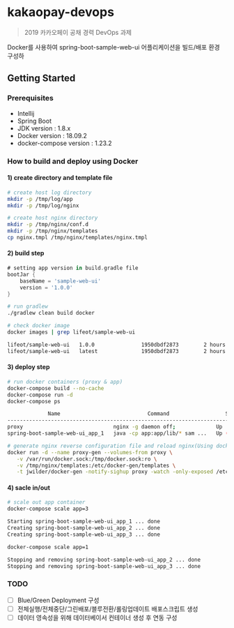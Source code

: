 # kakaopay-devops
> 2019 카카오페이 공채 경력 DevOps 과제

Docker를 사용하여 spring-boot-sample-web-ui 어플리케이션을 빌드/배포 환경 구성하

## Getting Started

### Prerequisites
- Intellij
- Spring Boot
- JDK version : 1.8.x
- Docker version : 18.09.2
- docker-compose version : 1.23.2


### How to build and deploy using Docker


#### 1) create directory and template file
```bash
# create host log directory
mkdir -p /tmp/log/app
mkdir -p /tmp/log/nginx

# create host nginx directory
mkdir -p /tmp/nginx/conf.d
mkdir -p /tmp/nginx/templates
cp nginx.tmpl /tmp/nginx/templates/nginx.tmpl
```
#### 2) build step

```groovy
# setting app version in build.gradle file
bootJar {
    baseName = 'sample-web-ui'
    version = '1.0.0'
}
```
```bash
# run gradlew
./gradlew clean build docker
```
```bash
# check docker image
docker images | grep lifeot/sample-web-ui

lifeot/sample-web-ui   1.0.0               1950dbdf2873        2 hours ago         126MB
lifeot/sample-web-ui   latest              1950dbdf2873        2 hours ago         126MB

```
#### 3) deploy step
``` bash
# run docker containers (proxy & app)
docker-compose build --no-cache
docker-compose run -d
docker-compose ps

             Name                            Command                  State                Ports
---------------------------------------------------------------------------------------------------------
proxy                             nginx -g daemon off;             Up             0.0.0.0:80->80/tcp
spring-boot-sample-web-ui_app_1   java -cp app:app/lib/* sam ...   Up (healthy)   0.0.0.0:32850->8080/tcp

# generate nginx reverse configuration file and reload nginx(Using docker-gen)
docker run -d --name proxy-gen --volumes-from proxy \
   -v /var/run/docker.sock:/tmp/docker.sock:ro \
   -v /tmp/nginx/templates:/etc/docker-gen/templates \
   -t jwilder/docker-gen -notify-sighup proxy -watch -only-exposed /etc/docker-gen/templates/nginx.tmpl /etc/nginx/conf.d/default.conf
```

#### 4) sacle in/out
```bash
# scale out app container
docker-compose scale app=3

Starting spring-boot-sample-web-ui_app_1 ... done
Creating spring-boot-sample-web-ui_app_2 ... done
Creating spring-boot-sample-web-ui_app_3 ... done

docker-compose scale app=1

Stopping and removing spring-boot-sample-web-ui_app_2 ... done
Stopping and removing spring-boot-sample-web-ui_app_3 ... done
````


### TODO
- [ ] Blue/Green Deployment 구성
- [ ] 전체실행/전체중단/그린배포/블루전환/롤링업데이트 배포스크립트 생성
- [ ] 데이터 영속성을 위해 데이터베이서 컨테이너 생성 후 연동 구성